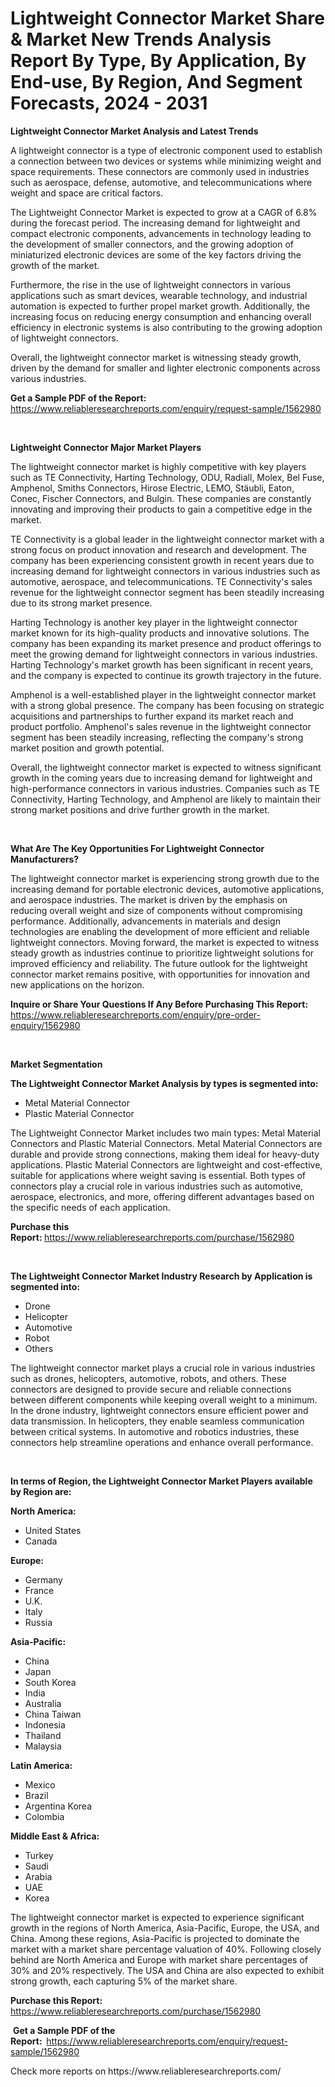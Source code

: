 <p><h1>Lightweight Connector Market Share & Market New Trends Analysis Report By Type, By Application, By End-use, By Region, And Segment Forecasts, 2024 - 2031</h1></p><p><strong>Lightweight Connector Market Analysis and Latest Trends</strong></p>
<p><p>A lightweight connector is a type of electronic component used to establish a connection between two devices or systems while minimizing weight and space requirements. These connectors are commonly used in industries such as aerospace, defense, automotive, and telecommunications where weight and space are critical factors.</p><p>The Lightweight Connector Market is expected to grow at a CAGR of 6.8% during the forecast period. The increasing demand for lightweight and compact electronic components, advancements in technology leading to the development of smaller connectors, and the growing adoption of miniaturized electronic devices are some of the key factors driving the growth of the market.</p><p>Furthermore, the rise in the use of lightweight connectors in various applications such as smart devices, wearable technology, and industrial automation is expected to further propel market growth. Additionally, the increasing focus on reducing energy consumption and enhancing overall efficiency in electronic systems is also contributing to the growing adoption of lightweight connectors.</p><p>Overall, the lightweight connector market is witnessing steady growth, driven by the demand for smaller and lighter electronic components across various industries.</p></p>
<p><strong>Get a Sample PDF of the Report:&nbsp;</strong> <a href="https://www.reliableresearchreports.com/enquiry/request-sample/1562980">https://www.reliableresearchreports.com/enquiry/request-sample/1562980</a></p>
<p>&nbsp;</p>
<p><strong>Lightweight Connector Major Market Players</strong></p>
<p><p>The lightweight connector market is highly competitive with key players such as TE Connectivity, Harting Technology, ODU, Radiall, Molex, Bel Fuse, Amphenol, Smiths Connectors, Hirose Electric, LEMO, Stäubli, Eaton, Conec, Fischer Connectors, and Bulgin. These companies are constantly innovating and improving their products to gain a competitive edge in the market.</p><p>TE Connectivity is a global leader in the lightweight connector market with a strong focus on product innovation and research and development. The company has been experiencing consistent growth in recent years due to increasing demand for lightweight connectors in various industries such as automotive, aerospace, and telecommunications. TE Connectivity's sales revenue for the lightweight connector segment has been steadily increasing due to its strong market presence.</p><p>Harting Technology is another key player in the lightweight connector market known for its high-quality products and innovative solutions. The company has been expanding its market presence and product offerings to meet the growing demand for lightweight connectors in various industries. Harting Technology's market growth has been significant in recent years, and the company is expected to continue its growth trajectory in the future.</p><p>Amphenol is a well-established player in the lightweight connector market with a strong global presence. The company has been focusing on strategic acquisitions and partnerships to further expand its market reach and product portfolio. Amphenol's sales revenue in the lightweight connector segment has been steadily increasing, reflecting the company's strong market position and growth potential.</p><p>Overall, the lightweight connector market is expected to witness significant growth in the coming years due to increasing demand for lightweight and high-performance connectors in various industries. Companies such as TE Connectivity, Harting Technology, and Amphenol are likely to maintain their strong market positions and drive further growth in the market.</p></p>
<p>&nbsp;</p>
<p><strong>What Are The Key Opportunities For Lightweight Connector Manufacturers?</strong></p>
<p><p>The lightweight connector market is experiencing strong growth due to the increasing demand for portable electronic devices, automotive applications, and aerospace industries. The market is driven by the emphasis on reducing overall weight and size of components without compromising performance. Additionally, advancements in materials and design technologies are enabling the development of more efficient and reliable lightweight connectors. Moving forward, the market is expected to witness steady growth as industries continue to prioritize lightweight solutions for improved efficiency and reliability. The future outlook for the lightweight connector market remains positive, with opportunities for innovation and new applications on the horizon.</p></p>
<p><strong>Inquire or Share Your Questions If Any Before Purchasing This Report:</strong> <a href="https://www.reliableresearchreports.com/enquiry/pre-order-enquiry/1562980">https://www.reliableresearchreports.com/enquiry/pre-order-enquiry/1562980</a></p>
<p>&nbsp;</p>
<p><strong>Market Segmentation</strong></p>
<p><strong>The Lightweight Connector Market Analysis by types is segmented into:</strong></p>
<p><ul><li>Metal Material Connector</li><li>Plastic Material Connector</li></ul></p>
<p><p>The Lightweight Connector Market includes two main types: Metal Material Connectors and Plastic Material Connectors. Metal Material Connectors are durable and provide strong connections, making them ideal for heavy-duty applications. Plastic Material Connectors are lightweight and cost-effective, suitable for applications where weight saving is essential. Both types of connectors play a crucial role in various industries such as automotive, aerospace, electronics, and more, offering different advantages based on the specific needs of each application.</p></p>
<p><strong>Purchase this Report:&nbsp;</strong><a href="https://www.reliableresearchreports.com/purchase/1562980">https://www.reliableresearchreports.com/purchase/1562980</a></p>
<p>&nbsp;</p>
<p><strong>The Lightweight Connector Market Industry Research by Application is segmented into:</strong></p>
<p><ul><li>Drone</li><li>Helicopter</li><li>Automotive</li><li>Robot</li><li>Others</li></ul></p>
<p><p>The lightweight connector market plays a crucial role in various industries such as drones, helicopters, automotive, robots, and others. These connectors are designed to provide secure and reliable connections between different components while keeping overall weight to a minimum. In the drone industry, lightweight connectors ensure efficient power and data transmission. In helicopters, they enable seamless communication between critical systems. In automotive and robotics industries, these connectors help streamline operations and enhance overall performance.</p></p>
<p>&nbsp;</p>
<p><strong>In terms of Region, the Lightweight Connector Market Players available by Region are:</strong></p>
<p>
    <p> <strong> North America: </strong>
        <ul>
            <li>United States</li>
            <li>Canada</li>
        </ul>
        </p> 
    <p> <strong> Europe: </strong>
        <ul>
            <li>Germany</li>
            <li>France</li>
            <li>U.K.</li>
            <li>Italy</li>
            <li>Russia</li>
        </ul>
        </p> 
    <p> <strong> Asia-Pacific: </strong>
        <ul>
            <li>China</li>
            <li>Japan</li>
            <li>South Korea</li>
            <li>India</li>
            <li>Australia</li>
            <li>China Taiwan</li>
            <li>Indonesia</li>
            <li>Thailand</li>
            <li>Malaysia</li>
        </ul>
        </p> 
    <p> <strong> Latin America: </strong>
        <ul>
            <li>Mexico</li>
            <li>Brazil</li>
            <li>Argentina Korea</li>
            <li>Colombia</li>
        </ul>
        </p> 
    <p> <strong> Middle East & Africa: </strong>
        <ul>
            <li>Turkey</li>
            <li>Saudi</li>
            <li>Arabia</li>
            <li>UAE</li>
            <li>Korea</li>
        </ul>
    </p>
    </p>
<p><p>The lightweight connector market is expected to experience significant growth in the regions of North America, Asia-Pacific, Europe, the USA, and China. Among these regions, Asia-Pacific is projected to dominate the market with a market share percentage valuation of 40%. Following closely behind are North America and Europe with market share percentages of 30% and 20% respectively. The USA and China are also expected to exhibit strong growth, each capturing 5% of the market share.</p></p>
<p><strong>Purchase this Report: </strong><a href="https://www.reliableresearchreports.com/purchase/1562980">https://www.reliableresearchreports.com/purchase/1562980</a></p>
<p>&nbsp;<strong>Get a Sample PDF of the Report:&nbsp;&nbsp;</strong><a href="https://www.reliableresearchreports.com/enquiry/request-sample/1562980">https://www.reliableresearchreports.com/enquiry/request-sample/1562980</a></p>
<p><strong></strong></p>
<p>Check more reports on https://www.reliableresearchreports.com/</p>
